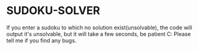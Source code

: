 # SUDOKU-SOLVER
If you enter a sudoku to which no solution exist(unsolvable), the code will output it's unsolvable, but it will take a few seconds, be patient C: Please tell me if you find any bugs.
